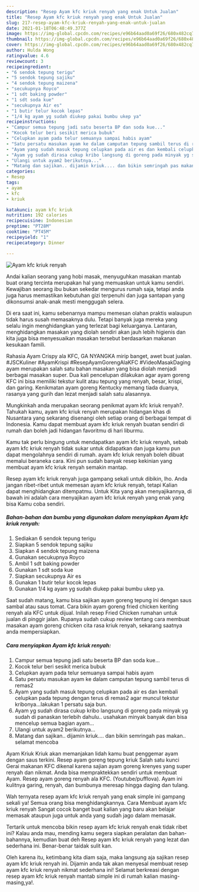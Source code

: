 ```yaml
---
description: "Resep Ayam kfc kriuk renyah yang enak Untuk Jualan"
title: "Resep Ayam kfc kriuk renyah yang enak Untuk Jualan"
slug: 217-resep-ayam-kfc-kriuk-renyah-yang-enak-untuk-jualan
date: 2021-01-18T06:48:49.377Z
image: https://img-global.cpcdn.com/recipes/e96b64aad0a69f26/680x482cq70/ayam-kfc-kriuk-renyah-foto-resep-utama.jpg
thumbnail: https://img-global.cpcdn.com/recipes/e96b64aad0a69f26/680x482cq70/ayam-kfc-kriuk-renyah-foto-resep-utama.jpg
cover: https://img-global.cpcdn.com/recipes/e96b64aad0a69f26/680x482cq70/ayam-kfc-kriuk-renyah-foto-resep-utama.jpg
author: Hulda Wong
ratingvalue: 4.6
reviewcount: 3
recipeingredient:
- "6 sendok tepung terigu"
- "5 sendok tepung sajiku"
- "4 sendok tepung maizena"
- "secukupnya Royco"
- "1 sdt baking powder"
- "1 sdt soda kue"
- "secukupnya Air es"
- "1 butir telur kocok lepas"
- "1/4 kg ayam yg sudah diukep pakai bumbu ukep ya"
recipeinstructions:
- "Campur semua tepung jadi satu beserta BP dan soda kue..."
- "Kocok telur beri sesikit merica bubuk"
- "Celupkan ayam pada telur semuanya sampai habis ayam"
- "Satu persatu masukan ayam ke dalam camputan tepung sambil terus di remas2"
- "Ayam yang sudah masuk tepung celupkan pada air es dan kembali celupkan pada tepung dengan terus di remas2 agar muncul tekstur kribonya...lakukan 1 persatu saja bun."
- "Ayam yg sudah dirasa cukup kribo langsung di goreng pada minyak yg sudah di panaskan terlebih dahulu.. usahakan minyak banyak dan bisa mencelup semua bagian ayam..."
- "Ulangi untuk ayam2 berikutnya..."
- "Matang dan sajikan.. dijamin kriuk.... dan bikin semringah pas makan.. selamat mencoba"
categories:
- Resep
tags:
- ayam
- kfc
- kriuk

katakunci: ayam kfc kriuk 
nutrition: 192 calories
recipecuisine: Indonesian
preptime: "PT28M"
cooktime: "PT45M"
recipeyield: "1"
recipecategory: Dinner

---
```



![Ayam kfc kriuk renyah](https://img-global.cpcdn.com/recipes/e96b64aad0a69f26/680x482cq70/ayam-kfc-kriuk-renyah-foto-resep-utama.jpg)

Andai kalian seorang yang hobi masak, menyuguhkan masakan mantab buat orang tercinta merupakan hal yang memuaskan untuk kamu sendiri. Kewajiban seorang ibu bukan sekedar mengurus rumah saja, tetapi anda juga harus memastikan kebutuhan gizi terpenuhi dan juga santapan yang dikonsumsi anak-anak mesti menggugah selera.

Di era  saat ini, kamu sebenarnya mampu memesan olahan praktis walaupun tidak harus susah memasaknya dulu. Tetapi banyak juga mereka yang selalu ingin menghidangkan yang terlezat bagi keluarganya. Lantaran, menghidangkan masakan yang diolah sendiri akan jauh lebih higienis dan kita juga bisa menyesuaikan masakan tersebut berdasarkan makanan kesukaan famili. 

Rahasia Ayam Crispy ala KFC, GA NYANGKA mirip banget, awet buat jualan. #JSCKuliner #AyamKrispi #ResepAyamGorengAlaKFC #VideoMasakDaging ayam merupakan salah satu bahan masakan yang bisa diolah menjadi berbagai masakan super. Dua kali pencelupan dilakukan agar ayam goreng KFC ini bisa memiliki tekstur kulit atau tepung yang renyah, besar, krispi, dan garing. Kenikmatan ayam goreng Kentucky memang tiada duanya, rasanya yang gurih dan lezat menjadi salah satu alasannya.

Mungkinkah anda merupakan seorang penikmat ayam kfc kriuk renyah?. Tahukah kamu, ayam kfc kriuk renyah merupakan hidangan khas di Nusantara yang sekarang disenangi oleh setiap orang di berbagai tempat di Indonesia. Kamu dapat membuat ayam kfc kriuk renyah buatan sendiri di rumah dan boleh jadi hidangan favoritmu di hari liburmu.

Kamu tak perlu bingung untuk mendapatkan ayam kfc kriuk renyah, sebab ayam kfc kriuk renyah tidak sukar untuk didapatkan dan juga kamu pun dapat mengolahnya sendiri di rumah. ayam kfc kriuk renyah boleh dibuat memalui beraneka cara. Kini pun sudah banyak resep kekinian yang membuat ayam kfc kriuk renyah semakin mantap.

Resep ayam kfc kriuk renyah juga gampang sekali untuk dibikin, lho. Anda jangan ribet-ribet untuk memesan ayam kfc kriuk renyah, tetapi Kalian dapat menghidangkan ditempatmu. Untuk Kita yang akan menyajikannya, di bawah ini adalah cara menyajikan ayam kfc kriuk renyah yang enak yang bisa Kamu coba sendiri.

<!--inarticleads1-->

##### Bahan-bahan dan bumbu yang digunakan dalam menyiapkan Ayam kfc kriuk renyah:

1. Sediakan 6 sendok tepung terigu
1. Siapkan 5 sendok tepung sajiku
1. Siapkan 4 sendok tepung maizena
1. Gunakan secukupnya Royco
1. Ambil 1 sdt baking powder
1. Gunakan 1 sdt soda kue
1. Siapkan secukupnya Air es
1. Gunakan 1 butir telur kocok lepas
1. Gunakan 1/4 kg ayam yg sudah diukep pakai bumbu ukep ya.


Saat sudah matang, kamu bisa sajikan ayam goreng tepung ini dengan saus sambal atau saus tomat. Cara bikin ayam goreng fried chicken keriting renyah ala KFC untuk dijual. Inilah resep Fried Chicken rumahan untuk jualan di pinggir jalan. Rupanya sudah cukup review tentang cara membuat masakan ayam goreng chicken cita rasa kriuk renyah, sekarang saatnya anda mempersiapkan. 

<!--inarticleads2-->

##### Cara menyiapkan Ayam kfc kriuk renyah:

1. Campur semua tepung jadi satu beserta BP dan soda kue...
1. Kocok telur beri sesikit merica bubuk
1. Celupkan ayam pada telur semuanya sampai habis ayam
1. Satu persatu masukan ayam ke dalam camputan tepung sambil terus di remas2
1. Ayam yang sudah masuk tepung celupkan pada air es dan kembali celupkan pada tepung dengan terus di remas2 agar muncul tekstur kribonya...lakukan 1 persatu saja bun.
1. Ayam yg sudah dirasa cukup kribo langsung di goreng pada minyak yg sudah di panaskan terlebih dahulu.. usahakan minyak banyak dan bisa mencelup semua bagian ayam...
1. Ulangi untuk ayam2 berikutnya...
1. Matang dan sajikan.. dijamin kriuk.... dan bikin semringah pas makan.. selamat mencoba


Ayam Kriuk Kriuk akan memanjakan lidah kamu buat penggemar ayam dengan saus terkini. Resep ayam goreng tepung kriuk Salah satu kunci Gerai makanan KFC dikenal karena sajian ayam goreng krenyes yang super renyah dan nikmat. Anda bisa mempraktekkan sendiri untuk membuat Ayam. Resep ayam goreng renyah ala KFC. (Youtube/pufflova). Ayam ini kulitnya garing, renyah, dan bumbunya meresap hingga daging dan tulang. 

Wah ternyata resep ayam kfc kriuk renyah yang enak simple ini gampang sekali ya! Semua orang bisa menghidangkannya. Cara Membuat ayam kfc kriuk renyah Sangat cocok banget buat kalian yang baru akan belajar memasak ataupun juga untuk anda yang sudah jago dalam memasak.

Tertarik untuk mencoba bikin resep ayam kfc kriuk renyah enak tidak ribet ini? Kalau anda mau, mending kamu segera siapkan peralatan dan bahan-bahannya, kemudian buat deh Resep ayam kfc kriuk renyah yang lezat dan sederhana ini. Benar-benar taidak sulit kan. 

Oleh karena itu, ketimbang kita diam saja, maka langsung aja sajikan resep ayam kfc kriuk renyah ini. Dijamin anda tak akan menyesal membuat resep ayam kfc kriuk renyah nikmat sederhana ini! Selamat berkreasi dengan resep ayam kfc kriuk renyah mantab simple ini di rumah kalian masing-masing,ya!.

